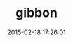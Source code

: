 ---
layout: post
title:  "gibbon"
repo:   "amro/gibbon"
date:   2015-02-18 17:26:01
gemurl: http://github.com/amro/gibbon
---